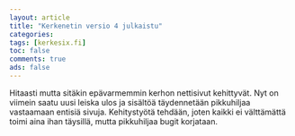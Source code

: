 ```yaml
--- 
layout: article 
title: "Kerkenetin versio 4 julkaistu" 
categories: 
tags: [kerkesix.fi]
toc: false 
comments: true 
ads: false 
--- 
```


Hitaasti mutta sitäkin epävarmemmin kerhon nettisivut kehittyvät. Nyt on
viimein saatu uusi leiska ulos ja sisältöä täydennetään pikkuhiljaa
vastaamaan entisiä sivuja. Kehitystyötä tehdään, joten kaikki ei
välttämättä toimi aina ihan täysillä, mutta pikkuhiljaa bugit korjataan.
